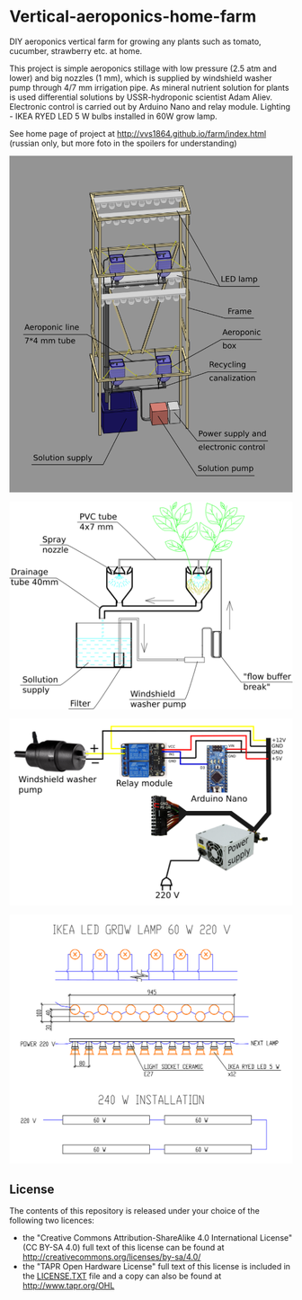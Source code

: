 # Vertical-aeroponics-home-farm
DIY aeroponics vertical farm for growing any plants such as tomato, cucumber, strawberry etc. at home.

This project is simple aeroponics stillage with low pressure (2.5 atm and lower) and big nozzles (1 mm), which is supplied by windshield washer pump through 4/7 mm irrigation pipe. As mineral nutrient solution for plants is used differential solutions by USSR-hydroponic scientist Adam Aliev. Electronic control is carried out by Arduino Nano and relay module. Lighting - IKEA RYED LED 5 W bulbs installed in 60W grow lamp. 

See home page of project at http://vvs1864.github.io/farm/index.html (russian only, but more foto in the spoilers for understanding)


![Overview schem](overview_schem.png)

![Solution flow schem](solutions_path/solution_path.png)

![Elecronic control schem](electronic_control/el_schem.png)

![LED lamp schem](light/lamp_schem.png)

## License

The contents of this repository is released under your choice of the following two
licences:

* the "Creative Commons Attribution-ShareAlike 4.0 International License"
  (CC BY-SA 4.0) full text of this license can be
  found at http://creativecommons.org/licenses/by-sa/4.0/
* the "TAPR Open Hardware License" full text of this license is included
  in the [LICENSE.TXT](LICENSE.TXT) file and a copy can also be found at
  http://www.tapr.org/OHL

